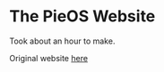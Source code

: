# The PieOS Website

Took about an hour to make.

Original website [here](https://www.pieos.team/old.index.html)
